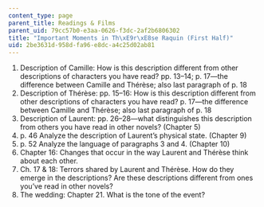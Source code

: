 ```yaml
---
content_type: page
parent_title: Readings & Films
parent_uid: 79cc57b0-e3aa-0626-f3dc-2af2b6806302
title: "Important Moments in Th\xE9r\xE8se Raquin (First Half)"
uid: 2be3631d-958d-fa96-e8dc-a4c25d02ab81
---
```


1.  Description of Camille: How is this description different from other descriptions of characters you have read? pp. 13–14; p. 17—the difference between Camille and Thérèse; also last paragraph of p. 18
2.  Description of Thérèse: pp. 15–16: How is this description different from other descriptions of characters you have read? p. 17—the difference between Camille and Thérèse; also last paragraph of p. 18
3.  Description of Laurent: pp. 26–28—what distinguishes this description from others you have read in other novels? (Chapter 5)
4.  p. 46 Analyze the description of Laurent’s physical state. (Chapter 9)
5.  p. 52 Analyze the language of paragraphs 3 and 4. (Chapter 10)
6.  Chapter 16: Changes that occur in the way Laurent and Thérèse think about each other.
7.  Ch. 17 & 18: Terrors shared by Laurent and Thérèse. How do they emerge in the descriptions? Are these descriptions different from ones you’ve read in other novels?
8.  The wedding: Chapter 21. What is the tone of the event?